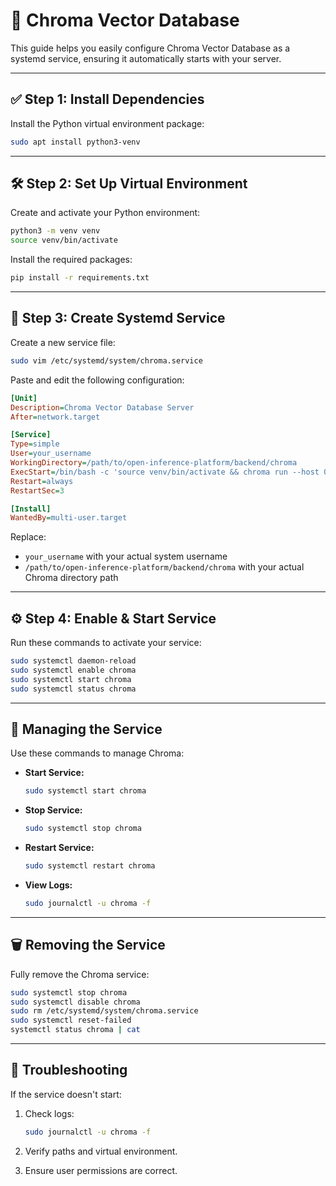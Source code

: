 # 🚀 Chroma Vector Database

This guide helps you easily configure Chroma Vector Database as a systemd service, ensuring it automatically starts with your server.

---

## ✅ Step 1: Install Dependencies

Install the Python virtual environment package:

```bash
sudo apt install python3-venv
```

---

## 🛠️ Step 2: Set Up Virtual Environment

Create and activate your Python environment:

```bash
python3 -m venv venv
source venv/bin/activate
```

Install the required packages:

```bash
pip install -r requirements.txt
```
---

## 📝 Step 3: Create Systemd Service

Create a new service file:

```bash
sudo vim /etc/systemd/system/chroma.service
```

Paste and edit the following configuration:

```ini
[Unit]
Description=Chroma Vector Database Server
After=network.target

[Service]
Type=simple
User=your_username
WorkingDirectory=/path/to/open-inference-platform/backend/chroma
ExecStart=/bin/bash -c 'source venv/bin/activate && chroma run --host 0.0.0.0 --port 8000 --path ./chroma_db'
Restart=always
RestartSec=3

[Install]
WantedBy=multi-user.target
```

Replace:
- `your_username` with your actual system username
- `/path/to/open-inference-platform/backend/chroma` with your actual Chroma directory path

---

## ⚙️ Step 4: Enable & Start Service

Run these commands to activate your service:

```bash
sudo systemctl daemon-reload
sudo systemctl enable chroma
sudo systemctl start chroma
sudo systemctl status chroma
```

---

## 🔧 Managing the Service

Use these commands to manage Chroma:

- **Start Service:**
  ```bash
  sudo systemctl start chroma
  ```

- **Stop Service:**
  ```bash
  sudo systemctl stop chroma
  ```

- **Restart Service:**
  ```bash
  sudo systemctl restart chroma
  ```

- **View Logs:**
  ```bash
  sudo journalctl -u chroma -f
  ```

---

## 🗑️ Removing the Service

Fully remove the Chroma service:

```bash
sudo systemctl stop chroma
sudo systemctl disable chroma
sudo rm /etc/systemd/system/chroma.service
sudo systemctl reset-failed
systemctl status chroma | cat
```

---

## 🚨 Troubleshooting

If the service doesn't start:

1. Check logs:
   ```bash
   sudo journalctl -u chroma -f
   ```

2. Verify paths and virtual environment.
3. Ensure user permissions are correct.

